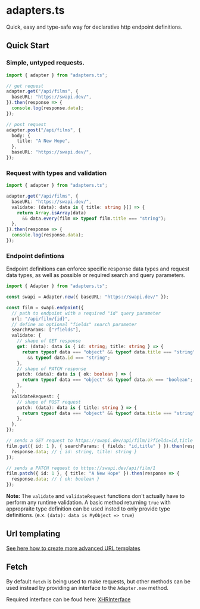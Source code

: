 # adapters.ts

Quick, easy and type-safe way for declarative http endpoint definitions.

## Quick Start

### Simple, untyped requests.

```typescript
import { adapter } from "adapters.ts";

// get request
adapter.get("/api/films", {
  baseURL: "https://swapi.dev/",
}).then(response => {
  console.log(response.data);
});

// post request
adapter.post("/api/films", {
  body: {
    title: "A New Hope",
  },
  baseURL: "https://swapi.dev/",
});
```

### Request with types and validation

```typescript
import { adapter } from "adapters.ts";

adapter.get("/api/films", {
  baseURL: "https://swapi.dev/",
  validate: (data): data is { title: string }[] => {
    return Array.isArray(data)
      && data.every(film => typeof film.title === "string");
  },
}).then(response => {
  console.log(response.data);
});
```

### Endpoint defintions

Endpoint definitions can enforce specific response data types and request data types, as well as possible or required search and query parameters.

```typescript
import { Adapter } from "adapters.ts";

const swapi = Adapter.new({ baseURL: "https://swapi.dev/" });

const film = swapi.endpoint({
  // path to endpoint with a required "id" query parameter
  url: "/api/film/{id}",
  // define an optional "fields" search parameter
  searchParams: ["?fields"],
  validate: {
    // shape of GET response
    get: (data): data is { id: string; title: string } => {
      return typeof data === "object" && typeof data.title === "string"
        && typeof data.id === "string";
    },
    // shape of PATCH response
    patch: (data): data is { ok: boolean } => {
      return typeof data === "object" && typeof data.ok === "boolean";
    },
  },
  validateRequest: {
    // shape of POST request
    patch: (data): data is { title: string } => {
      return typeof data === "object" && typeof data.title === "string";
    },
  },
});

// sends a GET request to https://swapi.dev/api/film/1?fields=id,title
film.get({ id: 1 }, { searchParams: { fields: "id,title" } }).then(response => {
  response.data; // { id: string, title: string }
});

// sends a PATCH request to https://swapi.dev/api/film/1
film.patch({ id: 1 }, { title: "A New Hope" }).then(response => {
  response.data; // { ok: boolean }
});
```

**Note:** The `validate` and `validateRequest` functions don't actually have to perform any runtime validation.
A basic method returning `true` with appropraite type definition can be used insted to only provide type definitions.
(e.x. `(data): data is MyObject => true`)

## Url templating

[See here how to create more advanced URL templates](https://github.com/ncpa0cpl/url-templater?tab=readme-ov-file#url-templaterts)

## Fetch

By default `fetch` is being used to make requests, but other methods can be used instead by providing an interface to the `Adapter.new` method.

Required interface can be foud here: [XHRInterface](./src/xhr-interface.ts)
